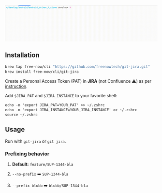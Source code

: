 
![](out.gif)

## Installation

```bash
brew tap free-now/cli "https://github.com/freenowtech/git-jira.git"
brew install free-now/cli/git-jira
```


Create a Personal Access Token (PAT) in **JIRA** (not Confluence ⚠️) as per [instruction](https://confluence.atlassian.com/enterprise/using-personal-access-tokens-1026032365.html#UsingPersonalAccessTokens-CreatingPATsintheapplication).

Add `$JIRA_PAT` and `$JIRA_INSTANCE` to your favorite shell:

```
echo -n 'export JIRA_PAT=YOUR_PAT' >> ~/.zshrc
echo -n 'export JIRA_INSTANCE=YOUR_JIRA_INSTANCE' >> ~/.zshrc
source ~/.zshrc
```

## Usage

Run with `git-jira` or `git jira`.

### Prefixing behavior

1. **Default:** `feature/SUP-1344-bla`

2. `--no-prefix`  ➡️  `SUP-1344-bla`

3. `--prefix blubb` ➡️ `blubb/SUP-1344-bla`
